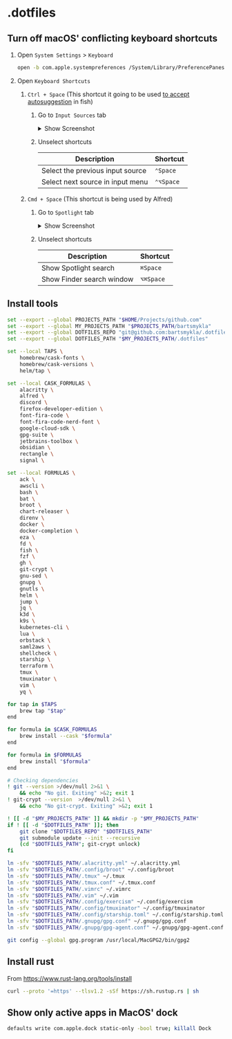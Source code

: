 # .dotfiles

## Turn off macOS' conflicting keyboard shortcuts

1. Open `System Settings` > `Keyboard`

   ```sh
   open -b com.apple.systempreferences /System/Library/PreferencePanes/Keyboard.prefPane
   ```

2. Open `Keyboard Shortcuts`

   1. `Ctrl + Space` (This shortcut it going to be used [to accept autosuggestion](https://github.com/bartsmykla/.dotfiles/blob/5a1fc97ea48b4e9419d602fe96752e8cc47b3855/.config/fish/functions/fish_user_key_bindings.fish#L4) in fish)

      1. Go to `Input Sources` tab

         <details>
             <summary>Show Screenshot</summary>
             <img src="https://github.com/bartsmykla/.dotfiles/assets/11655498/a8e5c5d0-80fb-47f1-a2cd-25b754c8edf4" alt="System Settings > Keybord > Keyboard Shortcuts > Input Sources" />
         </details>

      2. Unselect shortcuts
          
         | Description                      | Shortcut  |
         |----------------------------------|-----------|
         | Select the previous input source | `⌃Space`  |
         | Select next source in input menu | `⌃⌥Space` |

   2. `Cmd + Space` (This shortcut is being used by Alfred)

      1. Go to `Spotlight` tab

         <details>
             <summary>Show Screenshot</summary>
             <img src="https://github.com/bartsmykla/.dotfiles/assets/11655498/bfc0764d-f07a-48ee-aff2-365262bb6d8e" alt="System Settings > Keybord > Keyboard Shortcuts > Spotlight" />
         </details>

      2. Unselect shortcuts
          
         | Description               | Shortcut  |
         |---------------------------|-----------|
         | Show Spotlight search     | `⌘Space`  |
         | Show Finder search window | `⌥⌘Space` |

## Install tools

```sh
set --export --global PROJECTS_PATH "$HOME/Projects/github.com"
set --export --global MY_PROJECTS_PATH "$PROJECTS_PATH/bartsmykla"
set --export --global DOTFILES_REPO "git@github.com:bartsmykla/.dotfiles.git"
set --export --global DOTFILES_PATH "$MY_PROJECTS_PATH/.dotfiles"

set --local TAPS \
    homebrew/cask-fonts \
    homebrew/cask-versions \
    helm/tap \

set --local CASK_FORMULAS \
    alacritty \
    alfred \
    discord \
    firefox-developer-edition \
    font-fira-code \
    font-fira-code-nerd-font \
    google-cloud-sdk \
    gpg-suite \
    jetbrains-toolbox \
    obsidian \
    rectangle \
    signal \

set --local FORMULAS \
    ack \
    awscli \
    bash \
    bat \
    broot \
    chart-releaser \
    direnv \
    docker \
    docker-completion \
    eza \
    fd \
    fish \
    fzf \
    gh \
    git-crypt \
    gnu-sed \
    gnupg \
    gnutls \
    helm \
    jump \
    jq \
    k3d \
    k9s \
    kubernetes-cli \
    lua \
    orbstack \
    saml2aws \
    shellcheck \
    starship \
    terraform \
    tmux \
    tmuxinator \
    vim \
    yq \

for tap in $TAPS
    brew tap "$tap"
end

for formula in $CASK_FORMULAS
    brew install --cask "$formula"
end

for formula in $FORMULAS
    brew install "$formula"
end

# Checking dependencies
! git --version >/dev/null 2>&1 \
    && echo "No git. Exiting" >&2; exit 1
! git-crypt --version  >/dev/null 2>&1 \
    && echo "No git-crypt. Exiting" >&2; exit 1

! [[ -d "$MY_PROJECTS_PATH" ]] && mkdir -p "$MY_PROJECTS_PATH"
if ! [[ -d "$DOTFILES_PATH" ]]; then
    git clone "$DOTFILES_REPO" "$DOTFILES_PATH"
    git submodule update --init --recursive
    (cd "$DOTFILES_PATH"; git-crypt unlock)
fi

ln -sfv "$DOTFILES_PATH/.alacritty.yml" ~/.alacritty.yml
ln -sfv "$DOTFILES_PATH/.config/broot" ~/.config/broot
ln -sfv "$DOTFILES_PATH/.tmux" ~/.tmux
ln -sfv "$DOTFILES_PATH/.tmux.conf" ~/.tmux.conf
ln -sfv "$DOTFILES_PATH/.vimrc" ~/.vimrc
ln -sfv "$DOTFILES_PATH/.vim" ~/.vim
ln -sfv "$DOTFILES_PATH/.config/exercism" ~/.config/exercism
ln -sfv "$DOTFILES_PATH/.config/tmuxinator" ~/.config/tmuxinator
ln -sfv "$DOTFILES_PATH/.config/starship.toml" ~/.config/starship.toml
ln -sfv "$DOTFILES_PATH/.gnupg/gpg.conf" ~/.gnupg/gpg.conf
ln -sfv "$DOTFILES_PATH/.gnupg/gpg-agent.conf" ~/.gnupg/gpg-agent.conf

git config --global gpg.program /usr/local/MacGPG2/bin/gpg2
```

## Install rust

From https://www.rust-lang.org/tools/install

```sh
curl --proto '=https' --tlsv1.2 -sSf https://sh.rustup.rs | sh
```

## Show only active apps in MacOS' dock

```sh
defaults write com.apple.dock static-only -bool true; killall Dock
```
